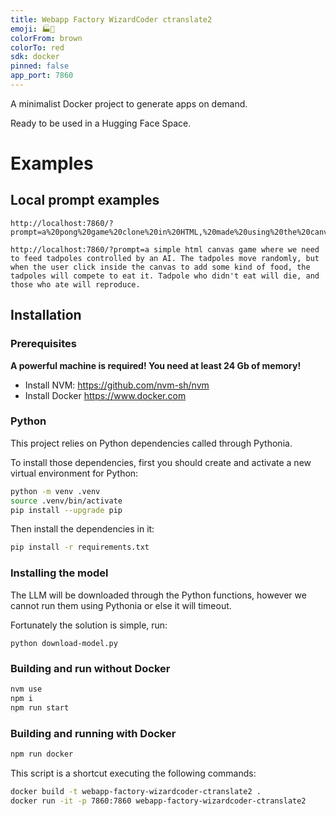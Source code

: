 ```yaml
---
title: Webapp Factory WizardCoder ctranslate2
emoji: 🏭🧙
colorFrom: brown
colorTo: red
sdk: docker
pinned: false
app_port: 7860
---
```


A minimalist Docker project to generate apps on demand.

Ready to be used in a Hugging Face Space.


# Examples

## Local prompt examples

```
http://localhost:7860/?prompt=a%20pong%20game%20clone%20in%20HTML,%20made%20using%20the%20canvas
```
```
http://localhost:7860/?prompt=a simple html canvas game where we need to feed tadpoles controlled by an AI. The tadpoles move randomly, but when the user click inside the canvas to add some kind of food, the tadpoles will compete to eat it. Tadpole who didn't eat will die, and those who ate will reproduce.
```

## Installation

### Prerequisites

**A powerful machine is required! You need at least 24 Gb of memory!**

- Install NVM: https://github.com/nvm-sh/nvm
- Install Docker https://www.docker.com

### Python

This project relies on Python dependencies called through Pythonia.

To install those dependencies, first you should create and activate a new virtual environment for Python:

```bash
python -m venv .venv
source .venv/bin/activate
pip install --upgrade pip
```

Then install the dependencies in it:
```bash
pip install -r requirements.txt
```

### Installing the model

The LLM will be downloaded through the Python functions,
however we cannot run them using Pythonia or else it will timeout.

Fortunately the solution is simple, run:

```
python download-model.py
```

### Building and run without Docker

```bash
nvm use
npm i
npm run start
```

### Building and running with Docker

```bash
npm run docker
```

This script is a shortcut executing the following commands:

```bash
docker build -t webapp-factory-wizardcoder-ctranslate2 .
docker run -it -p 7860:7860 webapp-factory-wizardcoder-ctranslate2
```

